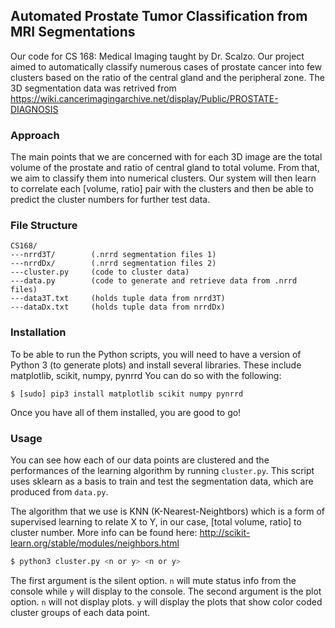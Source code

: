 ## Automated Prostate Tumor Classification from MRI Segmentations

Our code for CS 168: Medical Imaging taught by Dr. Scalzo. Our project aimed to automatically classify numerous cases of prostate cancer into few clusters based on the ratio of the central gland and the peripheral zone. The 3D segmentation data was retrived from https://wiki.cancerimagingarchive.net/display/Public/PROSTATE-DIAGNOSIS 

### Approach

The main points that we are concerned with for each 3D image are the total volume of the prostate and ratio of central gland to total volume. From that, we aim to classify them into numerical clusters. Our system will then learn to correlate each [volume, ratio] pair with the clusters and then be able to predict the cluster numbers for further test data. 

### File Structure
```shell
CS168/
---nrrd3T/        (.nrrd segmentation files 1)
---nrrdDx/        (.nrrd segmentation files 2)
---cluster.py     (code to cluster data)
---data.py        (code to generate and retrieve data from .nrrd files)
---data3T.txt     (holds tuple data from nrrd3T)
---dataDx.txt     (holds tuple data from nrrdDx)
```
### Installation

To be able to run the Python scripts, you will need to have a version of Python 3 (to generate plots) and install several libraries. 
These include matplotlib, scikit, numpy, pynrrd
You can do so with the following:

` $ [sudo] pip3 install matplotlib scikit numpy pynrrd `

Once you have all of them installed, you are good to go!

### Usage

You can see how each of our data points are clustered and the performances of the learning algorithm by running `cluster.py`. This script uses sklearn as a basis to train and test the segmentation data, which are produced from `data.py`.

The algorithm that we use is KNN (K-Nearest-Neightbors) which is a form of supervised learning to relate X to Y, in our case, [total volume, ratio] to cluster number. More info can be found here: http://scikit-learn.org/stable/modules/neighbors.html

```bash
$ python3 cluster.py <n or y> <n or y>
```

The first argument is the silent option. `n` will mute status info from the console while `y` will display to the console. 
The second argument is the plot option. `n` will not display plots. `y` will display the plots that show color coded cluster groups of each data point. 
